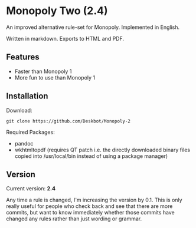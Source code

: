 Monopoly Two (2.4)
==================

An improved alternative rule-set for Monopoly. Implemented in English.

Written in markdown. Exports to HTML and PDF.

Features
--------

* Faster than Monopoly 1
* More fun to use than Monopoly 1

Installation
------------

Download:

`git clone https://github.com/Deskbot/Monopoly-2`

Required Packages:

* pandoc
* wkhtmltopdf (requires QT patch i.e. the directly downloaded binary files copied into /usr/local/bin instead of using a package manager)

Version
-------

Current version: **2.4**

Any time a rule is changed, I'm increasing the version by 0.1. This is only really useful for people who check back and see that there are more commits, but want to know immediately whether those commits have changed any rules rather than just wording or grammar.
